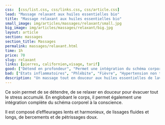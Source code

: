 ```yaml
---
css:  [css/list.css, css/links.css, css/article.css]
lead: "Massage relaxant aux huiles essentielles bio"
title: "Massage relaxant aux huiles essentielles bio"
small_image: img/articles/massages/relaxant/small.jpg
big_image: img/articles/massages/relaxant/big.jpg
layout: article
section: massages
section_title: Massages
permalink: massages/relaxant.html
time: 1h
price: 70
slug: relaxant
links: [pierres, californien,visage, tarif]
good: ["Détend en profondeur", "Permet une intégration du schéma corporel à la conscience", "Lâcher prise"]
bad: ["Etats inflammatoires", "Phlébite", "Fièvre", "Hypertension non traitée"]
description: "Un massage tout en douceur aux huiles essentielles de lavande, camomille pour  lâcher prise et déconnecter."
---
```

Ce soin permet de se détendre, de se relaxer en
douceur pour évacuer tout le stress accumulé.
En englobant le corps, il permet également une
intégration complète du schéma corporel à la
conscience.


Il est composé d’effleurages lents et harmonieux,
de lissages fluides et longs, de bercements et de
pétrissages doux.



